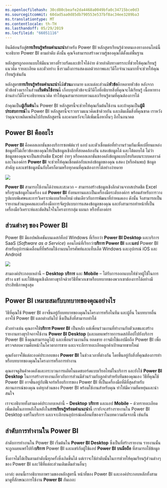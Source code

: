 ```yaml
---
ms.openlocfilehash: 30cd80cbeafe2da4468a0049bfa0c34715bce0d3
ms.sourcegitcommit: 60dad5aa0d85db790553e537bf8ac34ee3289ba3
ms.translationtype: MT
ms.contentlocale: th-TH
ms.lasthandoff: 05/29/2019
ms.locfileid: "66051116"
---
```

ยินดีต้อนรับสู่**การเรียนรู้พร้อมคำแนะนำ**สำหรับ Power BI หลักสูตรเรียนรู้ด้วยตนเองทางออนไลน์นี้จะอธิบาย Power BI ตามลำดับ ดังนั้น คุณจึงสามารถสร้างความรู้ของคุณได้ตั้งแต่พื้นฐาน

หลักสูตรถูกออกแบบให้มีแนวทางที่รวบรัดและเข้าใจได้ง่าย ด้วยลำดับทางตรรกะที่ช่วยให้คุณเรียนรู้แนวคิด รายละเอียด และตัวอย่าง ซึ่งรวมถึงการแสดงผลด้วยภาพและวิดีโอจำนวนมากที่จะช่วยให้คุณเรียนรู้เช่นกัน

หลักสูตร**การเรียนรู้พร้อมคำแนะนำ**นี้มี**ส่วน**มากมาย และแต่ละส่วนมี**หัวข้อ**อีกหลายหัวข้อ หลังจากหัวข้อช่วงแรกในส่วน**เริ่มต้นใช้งาน**นี้ เกือบทุกหัวข้อจะมีวิดีโอที่อธิบายสิ่งที่คุณจะได้เรียนรู้ เนื้อหาทางด้านล่างวิดีโอจะอธิบายแนวคิด ทำให้คุณสามารถทบทวนและเรียนรู้ตามที่คุณต้องการได้

ถ้าคุณเป็น**ผู้เริ่มต้น**ใน Power BI หลักสูตรนี้จะช่วยให้คุณเริ่มต้นใช้งาน และถ้าคุณเป็น**ผู้มีประสบการณ์**ใน Power BI หลักสูตรนี้จะรวบรวมแนวคิดเข้าด้วยกัน และเติมเต็มสิ่งที่คุณขาด เราหวังว่าคุณจะเพลิดเพลินไปกับหลักสูตรนี้ และคาดหวังจะได้เพิ่มเนื้อหาอื่นๆ อีกในอนาคต

## <a name="what-is-power-bi"></a>Power BI คืออะไร
**Power BI** คือคอลเลกชันของบริการซอฟต์แวร์ แอป และตัวเชื่อมต่อที่ทำงานร่วมกันเพื่อเปลี่ยนแหล่งข้อมูลที่ไม่เกี่ยวข้องของคุณให้เป็นข้อมูลเชิงลึกที่สอดคล้องกัน แสดงข้อมูลได้ และโต้ตอบได้ ไม่ว่าข้อมูลของคุณจะเป็นสเปรดชีต Excel ง่ายๆ หรือคอลเลกชันของคลังข้อมูลแบบไฮบริดบนระบบคลาวด์และในองค์กร **Power BI** จะช่วยให้คุณเชื่อมต่อกับแหล่งข้อมูลของคุณ แสดง (หรือค้นพบ) ข้อมูลสำคัญ และแชร์ข้อมูลนั้นกับใครก็ตามหรือทุกคนที่คุณต้องการได้อย่างง่ายดาย

![](media/0-0-what-is-power-bi/c0a0_1.png)

**Power BI** สามารถใช้งานได้ง่ายและสะดวก – สามารถสร้างข้อมูลเชิงลึกด่วนจากสเปรดชีต Excel หรือฐานข้อมูลในเครื่อง แต่ **Power BI** ยังทนทานและเป็นเครื่องมือระดับองค์กร พร้อมสำหรับการวางรูปแบบพิเศษและการวิเคราะห์แบบเรียลไทม์ เช่นเดียวกับการพัฒนาที่กำหนดเอง ดังนั้น จึงสามารถเป็นรายงานส่วนบุคคลและเครื่องมือการจัดรูปแบบการแสดงข้อมูลของคุณ และยังสามารถทำหน้าที่เป็นเครื่องมือวิเคราะห์และตัดสินใจในโครงการกลุ่ม แผนก หรือทั้งองค์กร

## <a name="the-parts-of-power-bi"></a>ส่วนต่างๆ ของ Power BI
Power BI มีแอปพลิเคชันบนเดสก์ท็อป Windows ที่เรียกว่า **Power BI Desktop** และบริการ SaaS (*Software as a Service*) ออนไลน์ที่เรียกว่า**บริการ Power BI** และ**แอป** Power BI สำหรับอุปกรณ์เคลื่อนที่ที่พร้อมใช้งานบนโทรศัพท์และแท็บเล็ต Windows และอุปกรณ์ iOS และ Android

![](media/0-0-what-is-power-bi/c0a0_2.png)

สามองค์ประกอบเหล่านี้ – **Desktop** **บริการ** และ **Mobile** – ได้รับการออกแบบให้ช่วยผู้ใช้ในการสร้าง แชร์ และใช้ข้อมูลเชิงลึกทางธุรกิจด้วยวิธีที่พวกเขาหรือบทบาทของพวกเขาต้องการได้อย่างมีประสิทธิภาพสูงสุด

## <a name="how-power-bi-matches-your-role"></a>Power BI เหมาะสมกับบทบาทของคุณอย่างไร
วิธีที่คุณใช้ Power BI อาจขึ้นอยู่กับบทบาทของคุณในโครงการหรือในทีม และผู้อื่น ในบทบาทอื่น อาจใช้ Power BI แตกต่างกันไป ซึ่งเป็นสิ่งที่สามารถทำได้

ตัวอย่างเช่น คุณอาจใช้**บริการ Power BI**  เป็นหลัก แต่เพื่อนร่วมงานที่ทำงานกับตัวเลขและสร้างรายงานทางธุรกิจอาจใช้งาน **Power BI Desktop** (และเผยแพร่รายการเดสก์ท็อปไปยังบริการ Power BI ซึ่งคุณสามารถดูได้) และเพื่อนร่วมงานอื่น ยอดขาย อาจมักใช้แอปมือถือ Power BI เพื่อตรวจสอบความคืบหน้าในโควตาการขาย และเจาะลึกรายละเอียดลูกค้าเป้าหมายขายใหม่

คุณยังอาจใช้แต่ละองค์ประกอบของ **Power BI** ในช่วงเวลาที่ต่างกัน โดยขึ้นอยู่กับสิ่งที่คุณต้องการทำหรือบทบาทของคุณในโครงการหรือการทำงาน

คุณอาจดูสินค้าคงคลังและกระบวนการผลิตในแดชบอร์ดแบบเรียลไทม์ในบริการ และยังใช้ **Power BI Desktop** ในการสร้างรายงานเกี่ยวกับการส่วนมีส่วนร่วมกับลูกค้าสำหรับทีมของคุณเอง วิธีที่คุณใช้ Power BI อาจขึ้นอยู่กับฟีเจอร์หรือบริการของ Power BI ที่เป็นเครื่องมือที่ดีที่สุดสำหรับสถานการณ์ของคุณ แต่ทุกส่วนของ Power BI พร้อมใช้งานสำหรับคุณ ทำให้มีความยืดหยุ่นและน่าสนใจ

เราจะอธิบายทั้งสามองค์ประกอบเหล่านี้ – **Desktop** **บริการ** และแอป **Mobile** – ด้วยรายละเอียดเพิ่มเติมในภายหลังในหลังใน**การเรียนรู้พร้อมคำแนะนำ**นี้ เรายังจะสร้างรายงานใน Power BI Desktop แชร์ในบริการ และเจาะลึกบนอุปกรณ์เคลื่อนที่ของเราในบทความถัดจากนี้ เช่นกัน

## <a name="the-flow-of-work-in-power-bi"></a>ลำดับการทำงานใน Power BI
ลำดับการทำงานใน Power BI เริ่มต้นใน **Power BI Desktop** ซึ่งเป็นที่สร้างรายงาน รายงานนั้นจะถูกเผยแพร่ไปยัง**บริการ** Power BI และแชร์กับผู้ใช้แอป **Power BI บนมือถือ** ที่สามารถใช้ข้อมูล

ซึ่งอาจไม่ได้เป็นตามลำดับนี้ทุกครั้งซึ่งเกิดขึ้นได้ แต่เราจะใช้ลำดับนั้นในการช่วยให้คุณเรียนรู้ส่วนต่างๆ ของ Power BI และวิธีที่แต่ละส่วนเติมเต็มส่วนอื่นๆ

เอาล่ะ ตอนนี้เราอธิบายภาพรวมของหลักสูตรนี้ หน้าที่ของ Power BI และองค์ประกอบหลักทั้งสาม มาดูที่ลักษณะการใช้งาน **Power BI** กันเถอะ


